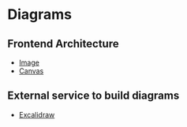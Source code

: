 # Diagrams

## Frontend Architecture

- [Image](./diagrams/frontend-architecture.png)
- [Canvas](./diagrams/frontend-architecture.excalidraw)

## External service to build diagrams

- [Excalidraw](https://excalidraw.com/)
